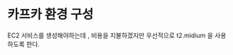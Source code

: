 # 카프카 환경 구성



EC2 서비스를 생성해야하는데 , 비용을 지불하겠지만 우선적으로 t2.midium 을 사용하도록 한다.

<figure><img src="../.gitbook/assets/스크린샷 2024-03-21 오후 7.10.41.png" alt=""><figcaption></figcaption></figure>
